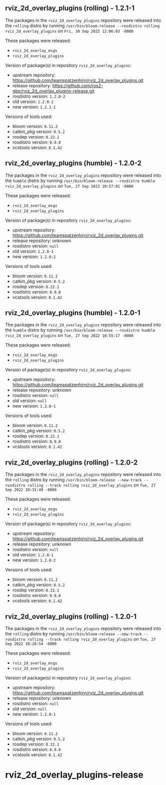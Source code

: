 ## rviz_2d_overlay_plugins (rolling) - 1.2.1-1

The packages in the `rviz_2d_overlay_plugins` repository were released into the `rolling` distro by running `/usr/bin/bloom-release --rosdistro rolling rviz_2d_overlay_plugins` on `Fri, 30 Sep 2022 12:06:03 -0000`

These packages were released:
- `rviz_2d_overlay_msgs`
- `rviz_2d_overlay_plugins`

Version of package(s) in repository `rviz_2d_overlay_plugins`:

- upstream repository: https://github.com/teamspatzenhirn/rviz_2d_overlay_plugins.git
- release repository: https://github.com/ros2-gbp/rviz_2d_overlay_plugins-release.git
- rosdistro version: `1.2.0-2`
- old version: `1.2.0-2`
- new version: `1.2.1-1`

Versions of tools used:

- bloom version: `0.11.2`
- catkin_pkg version: `0.5.2`
- rosdep version: `0.22.1`
- rosdistro version: `0.9.0`
- vcstools version: `0.1.42`


## rviz_2d_overlay_plugins (humble) - 1.2.0-2

The packages in the `rviz_2d_overlay_plugins` repository were released into the `humble` distro by running `/usr/bin/bloom-release --rosdistro humble rviz_2d_overlay_plugins` on `Tue, 27 Sep 2022 10:57:01 -0000`

These packages were released:
- `rviz_2d_overlay_msgs`
- `rviz_2d_overlay_plugins`

Version of package(s) in repository `rviz_2d_overlay_plugins`:

- upstream repository: https://github.com/teamspatzenhirn/rviz_2d_overlay_plugins.git
- release repository: unknown
- rosdistro version: `null`
- old version: `1.2.0-1`
- new version: `1.2.0-2`

Versions of tools used:

- bloom version: `0.11.2`
- catkin_pkg version: `0.5.2`
- rosdep version: `0.22.1`
- rosdistro version: `0.9.0`
- vcstools version: `0.1.42`


## rviz_2d_overlay_plugins (humble) - 1.2.0-1

The packages in the `rviz_2d_overlay_plugins` repository were released into the `humble` distro by running `/usr/bin/bloom-release --rosdistro humble rviz_2d_overlay_plugins` on `Tue, 27 Sep 2022 10:55:17 -0000`

These packages were released:
- `rviz_2d_overlay_msgs`
- `rviz_2d_overlay_plugins`

Version of package(s) in repository `rviz_2d_overlay_plugins`:

- upstream repository: https://github.com/teamspatzenhirn/rviz_2d_overlay_plugins.git
- release repository: unknown
- rosdistro version: `null`
- old version: `null`
- new version: `1.2.0-1`

Versions of tools used:

- bloom version: `0.11.2`
- catkin_pkg version: `0.5.2`
- rosdep version: `0.22.1`
- rosdistro version: `0.9.0`
- vcstools version: `0.1.42`


## rviz_2d_overlay_plugins (rolling) - 1.2.0-2

The packages in the `rviz_2d_overlay_plugins` repository were released into the `rolling` distro by running `/usr/bin/bloom-release --new-track --rosdistro rolling --track rolling rviz_2d_overlay_plugins` on `Tue, 27 Sep 2022 10:31:49 -0000`

These packages were released:
- `rviz_2d_overlay_msgs`
- `rviz_2d_overlay_plugins`

Version of package(s) in repository `rviz_2d_overlay_plugins`:

- upstream repository: https://github.com/teamspatzenhirn/rviz_2d_overlay_plugins.git
- release repository: unknown
- rosdistro version: `null`
- old version: `1.2.0-1`
- new version: `1.2.0-2`

Versions of tools used:

- bloom version: `0.11.2`
- catkin_pkg version: `0.5.2`
- rosdep version: `0.22.1`
- rosdistro version: `0.9.0`
- vcstools version: `0.1.42`


## rviz_2d_overlay_plugins (rolling) - 1.2.0-1

The packages in the `rviz_2d_overlay_plugins` repository were released into the `rolling` distro by running `/usr/bin/bloom-release --new-track --rosdistro rolling --track rolling rviz_2d_overlay_plugins` on `Tue, 27 Sep 2022 10:28:54 -0000`

These packages were released:
- `rviz_2d_overlay_msgs`
- `rviz_2d_overlay_plugins`

Version of package(s) in repository `rviz_2d_overlay_plugins`:

- upstream repository: https://github.com/teamspatzenhirn/rviz_2d_overlay_plugins.git
- release repository: unknown
- rosdistro version: `null`
- old version: `null`
- new version: `1.2.0-1`

Versions of tools used:

- bloom version: `0.11.2`
- catkin_pkg version: `0.5.2`
- rosdep version: `0.22.1`
- rosdistro version: `0.9.0`
- vcstools version: `0.1.42`


# rviz_2d_overlay_plugins-release
